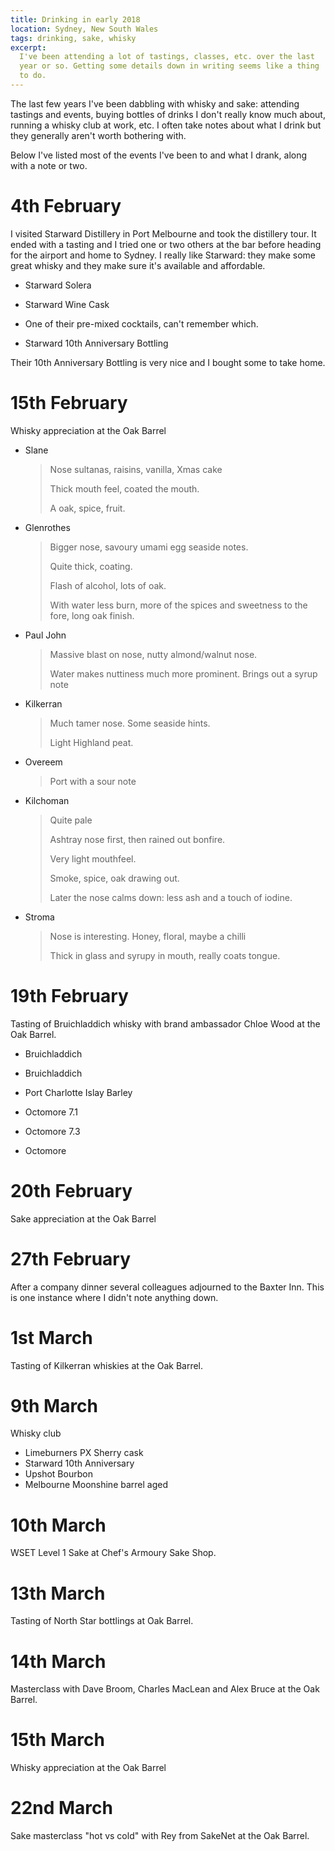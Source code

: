 ```yaml
---
title: Drinking in early 2018
location: Sydney, New South Wales
tags: drinking, sake, whisky
excerpt: 
  I've been attending a lot of tastings, classes, etc. over the last
  year or so. Getting some details down in writing seems like a thing
  to do.
---
```


The last few years I've been dabbling with whisky and sake: attending
tastings and events, buying bottles of drinks I don't really know much
about, running a whisky club at work, etc. I often take notes about
what I drink but they generally aren't worth bothering with.

Below I've listed most of the events I've been to and what I drank,
along with a note or two.

# 4th February

I visited Starward Distillery in Port Melbourne and took the
distillery tour. It ended with a tasting and I tried one or two others
at the bar before heading for the airport and home to Sydney. I really
like Starward: they make some great whisky and they make sure it's
available and affordable.

- Starward Solera

- Starward Wine Cask

- One of their pre-mixed cocktails, can't remember which.

- Starward 10th Anniversary Bottling

Their 10th Anniversary Bottling is very nice and I bought some to take
home.

# 15th February

Whisky appreciation at the Oak Barrel

- Slane

   > Nose sultanas, raisins, vanilla, Xmas cake
   >
   > Thick mouth feel, coated the mouth.
   >
   > A oak, spice, fruit.

- Glenrothes

   > Bigger nose, savoury umami egg seaside notes.
   >
   > Quite thick, coating.
   >
   > Flash of alcohol, lots of oak.
   >
   > With water less burn, more of the spices and sweetness to the
   > fore, long oak finish.

- Paul John

   > Massive blast on nose, nutty almond/walnut nose.
   >
   > Water makes nuttiness much more prominent. Brings out a syrup note

- Kilkerran

   > Much tamer nose. Some seaside hints.
   >
   > Light Highland peat.

- Overeem

   > Port with a sour note

- Kilchoman

   > Quite pale
   >
   > Ashtray nose first, then rained out bonfire.
   >
   > Very light mouthfeel.
   >
   > Smoke, spice, oak drawing out.
   >
   > Later the nose calms down: less ash and a touch of iodine.

- Stroma

   > Nose is interesting. Honey, floral, maybe a chilli
   >
   > Thick in glass and syrupy in mouth, really coats tongue.

# 19th February

Tasting of Bruichladdich whisky with brand ambassador Chloe Wood at
the Oak Barrel.

- Bruichladdich

- Bruichladdich

- Port Charlotte Islay Barley

- Octomore 7.1

- Octomore 7.3

- Octomore 

# 20th February

Sake appreciation at the Oak Barrel

# 27th February

After a company dinner several colleagues adjourned to the Baxter
Inn. This is one instance where I didn't note anything down.

# 1st March

Tasting of Kilkerran whiskies at the Oak Barrel.

# 9th March

Whisky club

- Limeburners PX Sherry cask
- Starward 10th Anniversary
- Upshot Bourbon
- Melbourne Moonshine barrel aged

# 10th March

WSET Level 1 Sake at Chef's Armoury Sake Shop.

# 13th March

Tasting of North Star bottlings at Oak Barrel.

# 14th March

Masterclass with Dave Broom, Charles MacLean and Alex Bruce at the Oak
Barrel.

# 15th March

Whisky appreciation at the Oak Barrel

# 22nd March

Sake masterclass "hot vs cold" with Rey from SakeNet at the Oak
Barrel.



